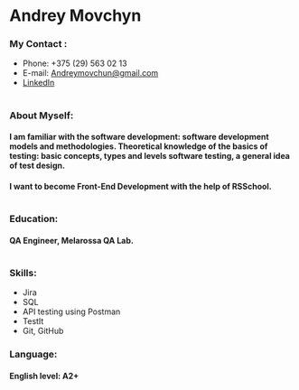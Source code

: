 # **Andrey Movchyn**
### **My Contact** :

+ Phone:  +375 (29) 563 02 13
+ E-mail:  Andreymovchun@gmail.com
+ [LinkedIn](https://www.linkedin.com/in/andrey-movchun-823014228/)
#
### **About Myself**:
#### I am familiar with the software development: software development models and methodologies. Theoretical knowledge of the basics of testing: basic concepts, types and levels software testing, a general idea of test design.
#### I want to become Front-End Development with the help of RSSchool.
#
### **Education**:
#### QA Engineer, Melarossa QA Lab.
#
### **Skills**:
+ Jira
+ SQL
+ API testing using Postman
+ TestIt
+ Git, GitHub
### **Language**:
#### English level: A2+

